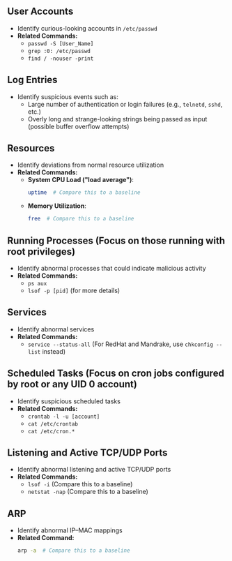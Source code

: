 
## User Accounts
- Identify curious-looking accounts in `/etc/passwd`
- **Related Commands:**
  - `passwd -S [User_Name]`
  - `grep :0: /etc/passwd`
  - `find / -nouser -print`

## Log Entries
- Identify suspicious events such as:
  - Large number of authentication or login failures (e.g., `telnetd`, `sshd`, etc.)
  - Overly long and strange-looking strings being passed as input (possible buffer overflow attempts)

## Resources
- Identify deviations from normal resource utilization  
- **Related Commands:**
  - **System CPU Load ("load average")**:  
    ```bash
    uptime  # Compare this to a baseline
    ```
  - **Memory Utilization**:  
    ```bash
    free  # Compare this to a baseline
    ```

## Running Processes (Focus on those running with root privileges)
- Identify abnormal processes that could indicate malicious activity  
- **Related Commands:**
  - `ps aux`
  - `lsof -p [pid]` (for more details)

## Services
- Identify abnormal services  
- **Related Commands:**
  - `service --status-all` (For RedHat and Mandrake, use `chkconfig --list` instead)

## Scheduled Tasks (Focus on cron jobs configured by root or any UID 0 account)
- Identify suspicious scheduled tasks  
- **Related Commands:**
  - `crontab -l -u [account]`
  - `cat /etc/crontab`
  - `cat /etc/cron.*`

## Listening and Active TCP/UDP Ports
- Identify abnormal listening and active TCP/UDP ports  
- **Related Commands:**
  - `lsof -i` (Compare this to a baseline)
  - `netstat -nap` (Compare this to a baseline)

## ARP
- Identify abnormal IP–MAC mappings  
- **Related Command:**
  ```bash
  arp -a  # Compare this to a baseline
